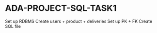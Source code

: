 # ADA-PROJECT-SQL-TASK1

Set up RDBMS
Create users + product + deliveries
Set up PK + FK
Create SQL file